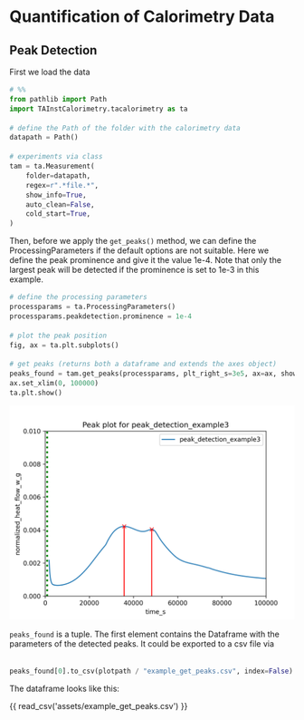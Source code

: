 # Quantification of Calorimetry Data

## Peak Detection

First we load the data

```python
# %%
from pathlib import Path
import TAInstCalorimetry.tacalorimetry as ta

# define the Path of the folder with the calorimetry data
datapath = Path()

# experiments via class
tam = ta.Measurement(
    folder=datapath,
    regex=r".*file.*",
    show_info=True,
    auto_clean=False,
    cold_start=True,
)

```
Then, before we apply the `get_peaks()` method, we can define the ProcessingParameters if the default options are not suitable.
Here we define the peak prominence and give it the value 1e-4.
Note that only the largest peak will be detected if the prominence is set to 1e-3 in this example.

```python
# define the processing parameters
processparams = ta.ProcessingParameters()
processparams.peakdetection.prominence = 1e-4

# plot the peak position
fig, ax = ta.plt.subplots()

# get peaks (returns both a dataframe and extends the axes object)
peaks_found = tam.get_peaks(processparams, plt_right_s=3e5, ax=ax, show_plot=True)
ax.set_xlim(0, 100000)
ta.plt.show()

```
![Peak Detection](assets/example_get_peaks.png)

`peaks_found` is a tuple. 
The first element contains the Dataframe with the parameters of the detected peaks.
It could be exported to a csv file via

```python

peaks_found[0].to_csv(plotpath / "example_get_peaks.csv", index=False)
```
The dataframe looks like this:

{{ read_csv('assets/example_get_peaks.csv') }}